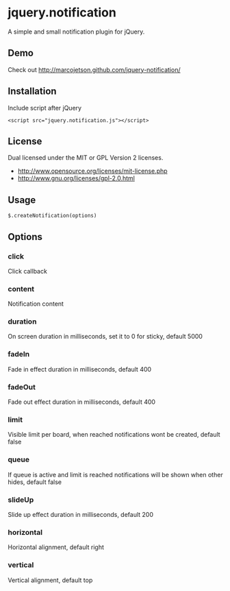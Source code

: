 # jquery.notification

A simple and small notification plugin for jQuery.

## Demo

Check out http://marcojetson.github.com/jquery-notification/

## Installation

Include script after jQuery

    <script src="jquery.notification.js"></script>

## License

Dual licensed under the MIT or GPL Version 2 licenses.
- http://www.opensource.org/licenses/mit-license.php
- http://www.gnu.org/licenses/gpl-2.0.html

## Usage

    $.createNotification(options)

## Options

### click
Click callback

### content
Notification content

### duration
On screen duration in milliseconds, set it to 0 for sticky, default 5000

### fadeIn
Fade in effect duration in milliseconds, default 400

### fadeOut
Fade out effect duration in milliseconds, default 400

### limit
Visible limit per board, when reached notifications wont be created, default false

### queue
If queue is active and limit is reached notifications will be shown when other hides, default false

### slideUp
Slide up effect duration in milliseconds, default 200

### horizontal
Horizontal alignment, default right

### vertical
Vertical alignment, default top